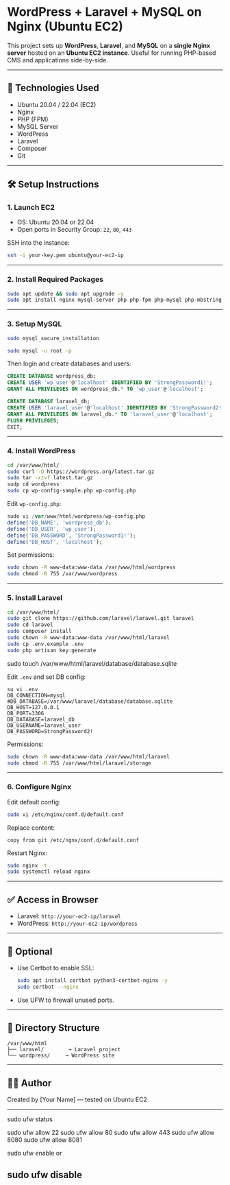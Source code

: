 
# WordPress + Laravel + MySQL on Nginx (Ubuntu EC2)

This project sets up **WordPress**, **Laravel**, and **MySQL** on a **single Nginx server** hosted on an **Ubuntu EC2 instance**. Useful for running PHP-based CMS and applications side-by-side.

---

## 🚀 Technologies Used

- Ubuntu 20.04 / 22.04 (EC2)
- Nginx
- PHP (FPM)
- MySQL Server
- WordPress
- Laravel
- Composer
- Git

---

## 🛠️ Setup Instructions

### 1. Launch EC2

- OS: Ubuntu 20.04 or 22.04
- Open ports in Security Group: `22`, `80`, `443`

SSH into the instance:

```bash
ssh -i your-key.pem ubuntu@your-ec2-ip
```

---

### 2. Install Required Packages

```bash
sudo apt update && sudo apt upgrade -y
sudo apt install nginx mysql-server php php-fpm php-mysql php-mbstring php-xml php-curl php-zip unzip git curl composer -y
```

---

### 3. Setup MySQL

```bash
sudo mysql_secure_installation
```

```bash
sudo mysql -u root -p
```

Then login and create databases and users:

```sql
CREATE DATABASE wordpress_db;
CREATE USER 'wp_user'@'localhost' IDENTIFIED BY 'StrongPassword1!';
GRANT ALL PRIVILEGES ON wordpress_db.* TO 'wp_user'@'localhost';

CREATE DATABASE laravel_db;
CREATE USER 'laravel_user'@'localhost' IDENTIFIED BY 'StrongPassword2!';
GRANT ALL PRIVILEGES ON laravel_db.* TO 'laravel_user'@'localhost';
FLUSH PRIVILEGES;
EXIT;
```

---

### 4. Install WordPress

```bash
cd /var/www/html/
sudo curl -O https://wordpress.org/latest.tar.gz
sudo tar -xzvf latest.tar.gz
sudp cd wordpress
sudo cp wp-config-sample.php wp-config.php
```

Edit `wp-config.php`:

```php
sudo vi /var/www/html/wordpress/wp-config.php
define('DB_NAME', 'wordpress_db');
define('DB_USER', 'wp_user');
define('DB_PASSWORD', 'StrongPassword1!');
define('DB_HOST', 'localhost');
```

Set permissions:

```bash
sudo chown -R www-data:www-data /var/www/html/wordpress
sudo chmod -R 755 /var/www/wordpress
```

---

### 5. Install Laravel

```bash
cd /var/www/html/
sudo git clone https://github.com/laravel/laravel.git laravel
sudo cd laravel
sudo composer install
sudo chown -R www-data:www-data /var/www/html/laravel
sudo cp .env.example .env
sudo php artisan key:generate
```

sudo touch /var/www/html/laravel/database/database.sqlite

Edit `.env` and set DB config:

```env
su vi .env
DB_CONNECTION=mysql
#DB_DATABASE=/var/www/laravel/database/database.sqlite
DB_HOST=127.0.0.1
DB_PORT=3306
DB_DATABASE=laravel_db
DB_USERNAME=laravel_user
DB_PASSWORD=StrongPassword2!
```

Permissions:

```bash
sudo chown -R www-data:www-data /var/www/html/laravel
sudo chmod -R 755 /var/www/html/laravel/storage
```

---

### 6. Configure Nginx

Edit default config:

```bash
sudo vi /etc/nginx/conf.d/default.conf
```

Replace content:

```nginx
copy from git /etc/ngnx/conf.d/default.conf
```

Restart Nginx:

```bash
sudo nginx -t
sudo systemctl reload nginx
```

---

## ✅ Access in Browser

- Laravel: `http://your-ec2-ip/laravel`
- WordPress: `http://your-ec2-ip/wordpress`

---

## 🔐 Optional

- Use Certbot to enable SSL:
  ```bash
  sudo apt install certbot python3-certbot-nginx -y
  sudo certbot --nginx
  ```
- Use UFW to firewall unused ports.

---

## 📂 Directory Structure

```
/var/www/html
├── laravel/        → Laravel project
└── wordpress/     → WordPress site
```

---

## 🧑‍💻 Author

Created by [Your Name] — tested on Ubuntu EC2

---

sudo ufw status

sudo ufw allow 22
sudo ufw allow 80
sudo ufw allow 443
sudo ufw allow 8080
sudo ufw allow 8081

sudo ufw enable
or

sudo ufw disable
---
